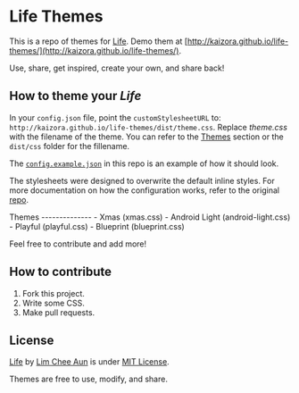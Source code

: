 Life Themes
====

This is a repo of themes for [Life](https://github.com/cheeaun/life). Demo them at [http://kaizora.github.io/life-themes/](http://kaizora.github.io/life-themes/).

Use, share, get inspired, create your own, and share back!

How to theme your *Life*
------------------------
In your `config.json` file, point the `customStylesheetURL` to:
`http://kaizora.github.io/life-themes/dist/theme.css`. Replace *theme.css* with the filename of the theme. You can refer to the [Themes](#themes) section or the `dist/css` folder for the fillename.

The [`config.example.json`](https://github.com/kaizora/life-themes/blob/master/config.example.json) in this repo is an example of how it should look.

The stylesheets were designed to overwrite the default inline styles. For more documentation on how the configuration works, refer to the original [repo](https://github.com/cheeaun/life).

<a name="themes"/>
Themes
--------------
- Xmas (xmas.css)
- Android Light (android-light.css)
- Playful (playful.css)
- Blueprint (blueprint.css)

Feel free to contribute and add more!

How to contribute
-----------------

1. Fork this project.
2. Write some CSS.
3. Make pull requests.

License
-------

[Life](https://github.com/cheeaun/life) by [Lim Chee Aun](https://github.com/cheeaun) is under [MIT License](http://cheeaun.mit-license.org/).

Themes are free to use, modify, and share.
